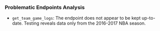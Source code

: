 
### Problematic Endpoints Analysis

- `get_team_game_logs`: The endpoint does not appear to be kept up-to-date. Testing reveals data only from the 2016-2017 NBA season.
